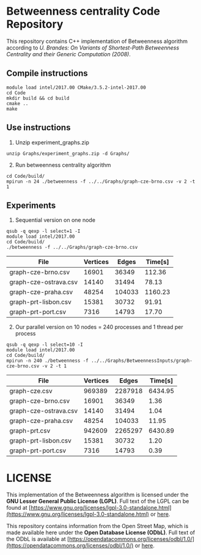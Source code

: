 # Betweenness centrality Code Repository
This repository contains C++ implementation of Betweenness algorithm according to *U. Brandes: On Variants of Shortest-Path Betweenness Centrality and their Generic Computation (2008)*.

## Compile instructions
```
module load intel/2017.00 CMake/3.5.2-intel-2017.00
cd Code
mkdir build && cd build
cmake ..
make
```
## Use instructions

1. Unzip experiment_graphs.zip
```
unzip Graphs/experiment_graphs.zip -d Graphs/
```


2. Run betweenness centrality algorithm
```
cd Code/build/
mpirun -n 24 ./betweenness -f ../../Graphs/graph-cze-brno.csv -v 2 -t 1
```


## Experiments

1. Sequential version on one node

```
qsub -q qexp -l select=1 -I
module load intel/2017.00
cd Code/build/
./betweenness -f ../../Graphs/graph-cze-brno.csv
```

File | Vertices | Edges | Time[s]
------------- |-------------|-------------|-------------
graph-cze-brno.csv    | 16901  | 36349  | 112.36
graph-cze-ostrava.csv | 14140  | 31494  | 78.13
graph-cze-praha.csv   | 48254  | 104033 | 1160.23
graph-prt-lisbon.csv  | 15381  | 30732  | 91.91
graph-prt-port.csv    | 7316   | 14793  | 17.70


2. Our parallel version on 10 nodes = 240 processes and 1 thread per process

```
qsub -q qexp -l select=10 -I
module load intel/2017.00
cd Code/build/
mpirun -n 240 ./betweenness -f ../../Graphs/BetweennessInputs/graph-cze-brno.csv -v 2 -t 1
```

File | Vertices | Edges | Time[s]
------------- |-------------|-------------|-------------
graph-cze.csv         | 969389 | 2287918 | 6434.95
graph-cze-brno.csv    | 16901  | 36349   | 1.36
graph-cze-ostrava.csv | 14140  | 31494   | 1.04
graph-cze-praha.csv   | 48254  | 104033  | 11.95
graph-prt.csv         | 942609 | 2265297 | 6430.89
graph-prt-lisbon.csv  | 15381  | 30732   | 1.20
graph-prt-port.csv    | 7316   | 14793   | 0.39

# LICENSE
This implementation of the Betweenness algorithm is licensed under the **GNU Lesser General Public License (LGPL)**. Full text of the LGPL can be found at [https://www.gnu.org/licenses/lgpl-3.0-standalone.html](https://www.gnu.org/licenses/lgpl-3.0-standalone.html) or [here](../LICENSE.LGPL.md).

This repository contains information from the Open Street Map, which is made available here under the **Open Database License (ODbL)**. Full text of the ODbL is available at [https://opendatacommons.org/licenses/odbl/1.0/](https://opendatacommons.org/licenses/odbl/1.0/) or [here](../LICENSE.ODBL.md).